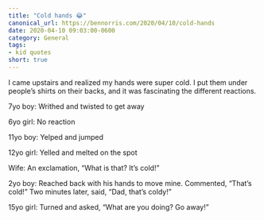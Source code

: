 ```yaml
---
title: "Cold hands 😂"
canonical_url: https://bennorris.com/2020/04/10/cold-hands
date: 2020-04-10 09:03:00-0600
category: General
tags:
- kid quotes
short: true
---
```


I came upstairs and realized my hands were super cold. I put them under people’s shirts on their backs, and it was fascinating the different reactions.

7yo boy: Writhed and twisted to get away

6yo girl: No reaction

11yo boy: Yelped and jumped

12yo girl: Yelled and melted on the spot

Wife: An exclamation, “What is that? It’s cold!”

2yo boy: Reached back with his hands to move mine. Commented, “That’s cold!” Two minutes later, said, “Dad, that’s coldy!”

15yo girl: Turned and asked, “What are you doing? Go away!”
